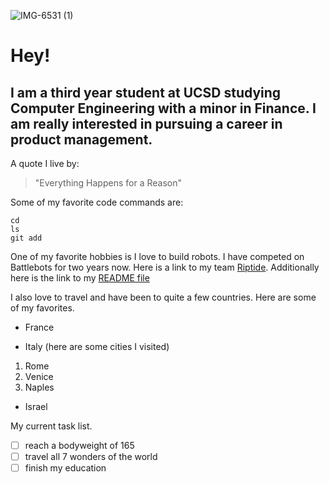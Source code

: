 ![IMG-6531 (1)](https://user-images.githubusercontent.com/129981698/230842640-759978ca-4684-490f-87ad-7272b47e8dd3.jpg)
# Hey!
## I am a third year student at UCSD studying **Computer Engineering** with a minor in Finance. I am really interested in pursuing a career in product management.

A quote I live by:
>"Everything Happens for a Reason"

Some of my favorite code commands are:
```
cd
ls
git add
```
One of my favorite hobbies is I love to build robots. I have competed on Battlebots for two years now. Here is a link to my team [Riptide](https://battlebots.com/robot/riptide-2021/). Additionally here is the link to my [README file](Projects/README.md)

I also love to travel and have been to quite a few countries. Here are some of my favorites.
- France
* Italy (here are some cities I visited)
1. Rome
2. Venice
3. Naples
+ Israel

My current task list.
- [ ] reach a bodyweight of 165
- [ ] travel all 7 wonders of the world
- [ ] finish my education
